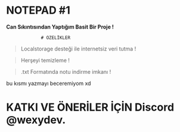 # NOTEPAD #1
 __Can Sıkıntısından Yaptığım Basit Bir Proje !__


                 # ÖZELİKLER
 > Localstorage desteği ile internetsiz veri tutma  !

 > Herşeyi temizleme ! 

 > .txt Formatında notu indirme imkanı !

bu kısmı yazmayı beceremiyom xd



# KATKI VE ÖNERİLER İÇİN Discord @wexydev.

